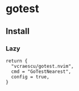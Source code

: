# gotest

## Install

### Lazy

```
return {
  "vcraescu/gotest.nvim",
  cmd = "GoTestNearest",
  config = true,
}
```